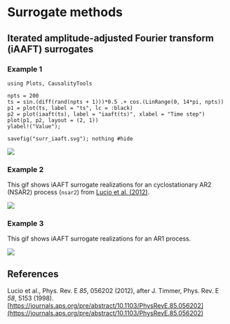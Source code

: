 # Surrogate methods

## Iterated amplitude-adjusted Fourier transform (iAAFT) surrogates

### Example 1


```@setup iaaft
using Plots, CausalityTools
```

```@example iaaft
npts = 200
ts = sin.(diff(rand(npts + 1)))*0.5 .+ cos.(LinRange(0, 14*pi, npts))
p1 = plot(ts, label = "ts", lc = :black)
p2 = plot(iaaft(ts), label = "iaaft(ts)", xlabel = "Time step")
plot(p1, p2, layout = (2, 1))
ylabel!("Value");

savefig("surr_iaaft.svg"); nothing #hide
```
![](surr_iaaft.svg)

### Example 2

This gif shows iAAFT surrogate realizations for an cyclostationary AR2 (NSAR2) process (`nsar2`) from [Lucio et al. (2012)](https://journals.aps.org/pre/abstract/10.1103/PhysRevE.85.056202).

![](https://kahaaga.github.io/TimeseriesSurrogates.jl/latest/examples/iaaft_NSAR.gif)

### Example 3

This gif shows iAAFT surrogate realizations for an AR1 process.

![](https://kahaaga.github.io/TimeseriesSurrogates.jl/latest/examples/iaaft_AR1.gif)



## References
Lucio et al., Phys. Rev. E *85*, 056202 (2012), after J. Timmer, Phys. Rev. E *58*, 5153
(1998). [https://journals.aps.org/pre/abstract/10.1103/PhysRevE.85.056202](https://journals.aps.org/pre/abstract/10.1103/PhysRevE.85.056202)
